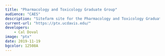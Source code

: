 ```yaml
---
title: "Pharmacology and Toxicology Graduate Group"
audience: "CAES"
description: "Sitefarm site for the Pharmacology and Toxicology Graduate Group"
current-url: "https://ptx.ucdavis.edu/"
developers:
    - Cal Doval
image: "ptx"
date: 2019-11-19
bgcolor: 12508A
---
```

